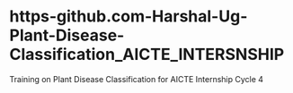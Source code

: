 # https-github.com-Harshal-Ug-Plant-Disease-Classification_AICTE_INTERSNSHIP
Training on Plant Disease Classification for AICTE Internship Cycle 4

